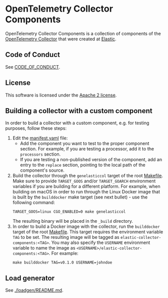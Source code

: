 # OpenTelemetry Collector Components

OpenTelemetry Collector Components is a collection of components of the [OpenTelemetry Collector](https://opentelemetry.io/docs/collector/) that were created at [Elastic](https://www.elastic.co/).

## Code of Conduct

See [CODE_OF_CONDUCT](CODE_OF_CONDUCT.md).

## License

This software is licensed under the [Apache 2 license](LICENSE).

## Building a collector with a custom component

In order to build a collector with a custom component, e.g. for testing purposes, follow these steps:
1. Edit the [manifest.yaml](distributions/elastic-components/manifest.yaml) file:
   - Add the component you want to test to the proper component section. For  example, if you are testing a processor, add it to the 
     `processors` section.
   - If you are testing a non-published version of the component, add an entry to the `replace` section, pointing to the local path of 
     the component's source.
2. Build the collector through the `genelasticcol` target of the root [Makefile](Makefile). 
   Make sure to provide `TARGET_GOOS` and/or `TARGET_GOARCH` environment variables if you are building for a different platform.
   For example, when building on macOS in order to run through the Linux Docker image that is built by the `builddocker` make target 
   (see next bullet) - use the following command:
   ```shell
   TARGET_GOOS=linux CGO_ENABLED=0 make genelasticcol
   ```
   The resulting binary will be placed in the `_build` directory.
3. In order to build a Docker image with the collector, run the `builddocker` target of the root [Makefile](Makefile). 
   This target requires the environment variable `TAG` to be set. The resulting image will be tagged as `elastic-collector-components:<TAG>`.
   You may also specify the `USERNAME` environment variable to name the image as `<USERNAME>/elastic-collector-components:<TAG>`. For example:
   ```shell
   make builddocker TAG=v0.1.0 USERNAME=johndoe
   ``` 

## Load generator

See [./loadgen/README.md](./loadgen/README.md).
